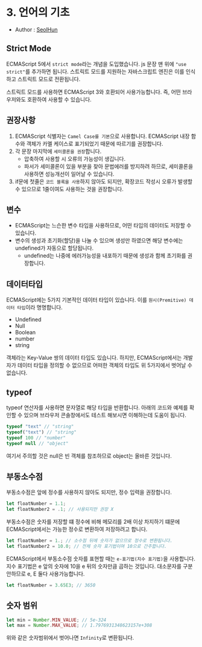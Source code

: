 # 3. 언어의 기초
- Author : [SeolHun](https://github.com/Seolhun/)

## Strict Mode
ECMAScript 5에서 `strict mode`라는 개념을 도입했습니다. js 문장 맨 위에 `"use strict"`를 추가하면 됩니다. 스트릭트 모드를 지원하는 자바스크립트 엔진은 이를 인식하고 스트릭트 모드로 전환됩니다.

스트릭트 모드를 사용하면 ECMAScript 3와 호환되어 사용가능합니다. 즉, 어떤 브라우저와도 호환하여 사용할 수 있습니다.

## 권장사항
1. ECMAScript 식별자는 `Camel Case를 기본`으로 사용합니다. ECMAScript 내장 함수와 객체가 카멜 케이스로 표기되었기 때문에 따르기를 권장합니다.
2. 각 문장 마지막에 `세미콜론을 권장`합니다.
	- 압축하여 사용할 시 오류의 가능성이 생깁니다.
	- 파서가 세미콜론이 있을 부분을 찾아 문법에러를 방지하려 하므로, 세미콜론을 사용하면 성능개선이 일어날 수 있습니다.
3. if문에 첫줄은 `코드 블록을 사용`하지 않아도 되지만, 확장코드 작성시 오류가 발생할 수 있으므로 1줄이여도 사용하는 것을 권장합니다.

## 변수
- ECMAScript는 느슨한 변수 타입을 사용하므로, 어떤 타입의 데이터도 저장할 수 있습니다.
- 변수의 생성과 초기화(할당)을 나눌 수 있으며 생성만 하였으면 해당 변수에는 undefined가 자동으로 할당됩니다.
	- undefined는 나중에 에러가능성을 내포하기 때문에 생성과 함께 초기화를 권장합니다.

## 데이터타입
ECMAScript에는 5가지 기본적인 데이터 타입이 있습니다. 이를 `원시(Premitive) 데이터 타입`이라 명명합니다.
- Undefined
- Null
- Boolean
- number
- string

객체라는 Key-Value 쌍의 데이터 타입도 있습니다. 하지만, ECMAScript에서는 개발자가 데이터 타입을 정의할 수 없으므로 어떠한 객체의 타입도 위 5가지에서 벗어날 수 없습니다.

## typeof
typeof 연산자를 사용하면 문자열로 해당 타입을 반환합니다. 아래의 코드와 예제를 확인할 수 있으며 브라우저 콘솔창에서도 테스트 해보시면 이해하는데 도움이 됩니다.

```js
typeof "text" // "string"
typeof("text") // "string"
typeof 100 // "number"
typeof null // "object"
```

여기서 주의할 것은 null은 빈 객체를 참조하므로 object는 올바른 것입니다.

## 부동소수점
부동소수점은 앞에 정수를 사용하지 않아도 되지만, 정수 입력을 권장합니다.
```js
let floatNumber = 1.1; 
let floatNumber2 = .1; // 사용되지만 권장 X
```

부동소수점은 숫자를 저장할 떄 정수에 비해 메모리를 2배 이상 차지하기 떄문에 ECMAScript에서는 가능한 정수로 변환하여 저장하려고 합니다.

```js
let floatNumber = 1.; // 소수점 뒤에 숫자가 없으므로 정수로 변환됩니다.
let floatNumber2 = 10.0; // 전체 숫자 표기법이며 10으로 간주합니다.
```

ECMAScript에서 부동소수점 숫자를 표현할 때는 `e-표기법(지수 표기법)`을 사용합니다. 지수 표기법은 e 앞의 숫자에 10을 e 뒤의 숫자만큼 곱하는 것입니다. 대소문자를 구분안하므로 e, E 둘다 사용가능합니다.

```js
let floatNumber = 3.65E3; // 3650 
```

## 숫자 범위
```js
let min = Number.MIN_VALUE; // 5e-324
let max = Number.MAX_VALUE; // 1.7976931348623157e+308
```

위와 같은 숫자범위에서 벗어나면 `Infinity`로 변환됩니다.



